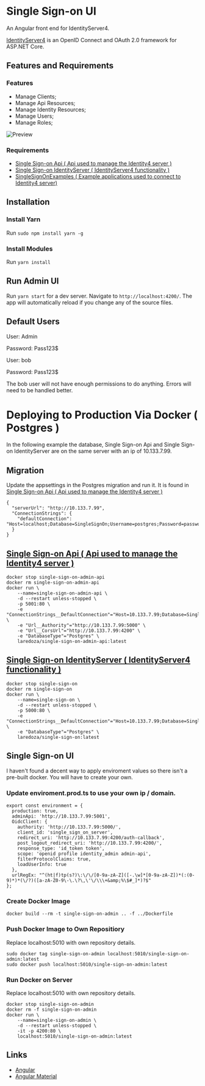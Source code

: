 # Single Sign-on UI 

An Angular front end for IdentityServer4. 

[IdentityServer4](http://docs.identityserver.io/en/latest/) is an OpenID Connect and OAuth 2.0 framework for ASP.NET Core. 

## Features and Requirements

### Features

- Manage Clients;
- Manage Api Resources;
- Manage Identity Resources;
- Manage Users;
- Manage Roles;


![Preview](https://raw.githubusercontent.com/laredoza/SingleSignOnUI/master/SingleSignOn.gif)

### Requirements
- [Single Sign-on Api ( Api used to manage the Identity4 server )](https://github.com/laredoza/SingleSignOnApi) 
- [Single Sign-on IdentityServer ( IdentityServer4 functionality )](https://github.com/laredoza/SingleSignOnIdentityServer)
- [SingleSignOnExamples ( Example applications used to connect to Identity4 server) ](https://github.com/laredoza/SingleSignOnExamples)

## Installation

### Install Yarn

Run `sudo npm install yarn -g` 

### Install Modules
Run `yarn install` 

## Run Admin UI 

Run `yarn start` for a dev server. Navigate to `http://localhost:4200/`. The app will automatically reload if you change any of the source files.

## Default Users

User: Admin

Password: Pass123$ 

User: bob 

Password: Pass123$ 

The bob user will not have enough permissions to do anything. Errors will need to be handled better.

# Deploying to Production Via Docker ( Postgres )
In the following example the database, Single Sign-on Api and Single Sign-on IdentityServer are on the same server with an ip of 10.133.7.99.

## Migration
Update the appsettings in the Postgres migration and run it. It is found in [Single Sign-on Api ( Api used to manage the Identity4 server )](https://github.com/laredoza/SingleSignOnApi)
```
{
  "serverUrl": "http://10.133.7.99",
  "ConnectionStrings": {
    "defaultConnection": "Host=localhost;Database=SingleSignOn;Username=postgres;Password=password1;"
  }
}
```

## [Single Sign-on Api ( Api used to manage the Identity4 server )](https://github.com/laredoza/SingleSignOnApi)

```
docker stop single-sign-on-admin-api 
docker rm single-sign-on-admin-api  
docker run \
	--name=single-sign-on-admin-api \
	-d --restart unless-stopped \
	-p 5001:80 \
	-e "ConnectionStrings__DefaultConnection"="Host=10.133.7.99;Database=SingleSignOn;Username=postgres;Password=password1;" \
	-e "Url__Authority"="http://10.133.7.99:5000" \
	-e "Url__CorsUrl"="http://10.133.7.99:4200" \
	-e "DatabaseType"="Postgres" \
	laredoza/single-sign-on-admin-api:latest
```
## [Single Sign-on IdentityServer ( IdentityServer4 functionality )](https://github.com/laredoza/SingleSignOnIdentityServer)

```
docker stop single-sign-on 
docker rm single-sign-on  
docker run \
	--name=single-sign-on \
	-d --restart unless-stopped \
	-p 5000:80 \
	-e "ConnectionStrings__DefaultConnection"="Host=10.133.7.99;Database=SingleSignOn;Username=postgres;Password=password1;" \
	-e "DatabaseType"="Postgres" \
	laredoza/single-sign-on:latest
```
## Single Sign-on UI
I haven't found a decent way to apply enviroment values so there isn't a pre-built docker. You will have to create your own. 

### Update enviroment.prod.ts to use your own ip / domain.
```
export const environment = {
  production: true,
  adminApi: 'http://10.133.7.99:5001',
  OidcClient: {
    authority: 'http://10.133.7.99:5000/',
    client_id: 'single_sign_on_server',
    redirect_uri: 'http://10.133.7.99:4200/auth-callback',
    post_logout_redirect_uri: 'http://10.133.7.99:4200/',
    response_type: 'id_token token',
    scope: 'openid profile identity_admin admin-api',
    filterProtocolClaims: true,
    loadUserInfo: true
  },
  urlRegEx: "^(ht|f)tp(s?)\:\/\/[0-9a-zA-Z]([-.\w]*[0-9a-zA-Z])*(:(0-9)*)*(\/?)([a-zA-Z0-9\-\.\?\,\'\/\\\+&amp;%\$#_]*)?$"
};
```
### Create Docker Image
```
docker build --rm -t single-sign-on-admin .. -f ../Dockerfile
```
### Push Docker Image to Own Repositiory
Replace localhost:5010 with own repository details.

```
sudo docker tag single-sign-on-admin localhost:5010/single-sign-on-admin:latest
sudo docker push localhost:5010/single-sign-on-admin:latest
```
### Run Docker on Server
Replace localhost:5010 with own repository details.

```
docker stop single-sign-on-admin 
docker rm -f single-sign-on-admin 
docker run \
	--name=single-sign-on-admin \
	-d --restart unless-stopped \
	-it -p 4200:80 \
	localhost:5010/single-sign-on-admin:latest
```
## Links
- [Angular](https://angular.io/)
- [Angular Material](https://material.angular.io/)
